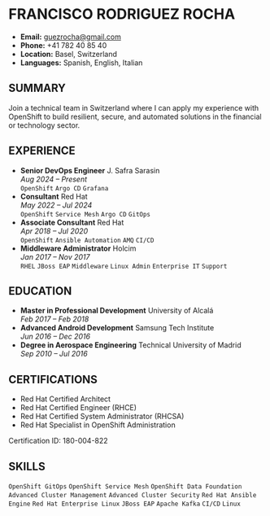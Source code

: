 # FRANCISCO RODRIGUEZ ROCHA

- **Email:** guezrocha@gmail.com
- **Phone:** +41 782 40 85 40
- **Location:** Basel, Switzerland
- **Languages:** Spanish, English, Italian

## SUMMARY

Join a technical team in Switzerland where I can apply my experience with OpenShift to build resilient, secure, and automated solutions in the financial or technology sector.

## EXPERIENCE

- **Senior DevOps Engineer** J. Safra Sarasin  
*Aug 2024 – Present*  
`OpenShift` `Argo CD` `Grafana`
- **Consultant** Red Hat  
*May 2022 – Jul 2024*  
`OpenShift` `Service Mesh` `Argo CD` `GitOps`
- **Associate Consultant** Red Hat  
*Apr 2018 – Jul 2020*  
`OpenShift` `Ansible Automation` `AMQ` `CI/CD`
- **Middleware Administrator** Holcim   
*Jan 2017 – Nov 2017*  
`RHEL` `JBoss EAP` `Middleware` `Linux Admin` `Enterprise IT` `Support`

## EDUCATION

- **Master in Professional Development** University of Alcalá  
*Feb 2017 – Feb 2018*
- **Advanced Android Development** Samsung Tech Institute  
*Jun 2016 – Dec 2016*
- **Degree in Aerospace Engineering** Technical University of Madrid  
*Sep 2010 – Jul 2016*

## CERTIFICATIONS

- Red Hat Certified Architect
- Red Hat Certified Engineer (RHCE)
- Red Hat Certified System Administrator (RHCSA)
- Red Hat Specialist in OpenShift Administration

Certification ID: 180-004-822  

## SKILLS

`OpenShift GitOps` `OpenShift Service Mesh` `OpenShift Data Foundation` `Advanced Cluster Management` `Advanced Cluster Security` `Red Hat Ansible Engine` `Red Hat Enterprise Linux` `JBoss EAP` `Apache Kafka` `CI/CD` `Linux`
